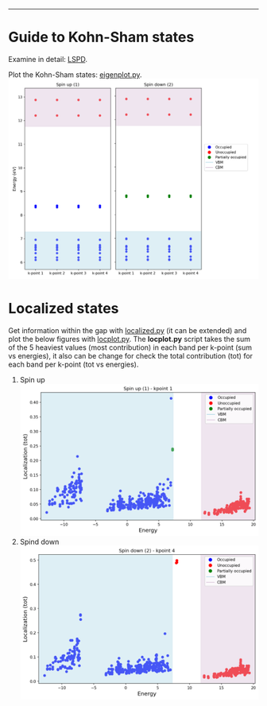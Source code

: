 ---
# Guide to Kohn-Sham states
Examine in detail: [LSPD](https://github.com/JosephPVera/Localized-States/tree/main).

Plot the Kohn-Sham states: [eigenplot.py](https://github.com/JosephPVera/DFT-calculations/blob/main/DFT/scripts/eigenplot.py).
![Alt text](https://github.com/JosephPVera/Investigation-cBN/blob/main/DFT%20calculations/Point-defects/PBE/screnning-defects/Guide/images/guide.png)

# Localized states
Get information within the gap with [localized.py](https://github.com/JosephPVera/DFT-calculations/blob/main/DFT/scripts/localized.py) (it can be extended) and plot the below figures with [locplot.py](https://github.com/JosephPVera/DFT-calculations/blob/main/DFT/scripts/locplot.py). The **locplot.py** script takes the sum of the 5 heaviest values (most contribution) ​​in each band per k-point (sum vs energies), it also can be change for check the total contribution (tot) for each band per k-point (tot vs energies).
1. Spin up
![Alt text](https://github.com/JosephPVera/Investigation-cBN/blob/main/DFT%20calculations/Point-defects/PBE/screnning-defects/Guide/images/Spin_up-kpoint_1.png)
2. Spind down
![Alt text](https://github.com/JosephPVera/Investigation-cBN/blob/main/DFT%20calculations/Point-defects/PBE/screnning-defects/Guide/images/Spin_down-kpoint_4.png)
